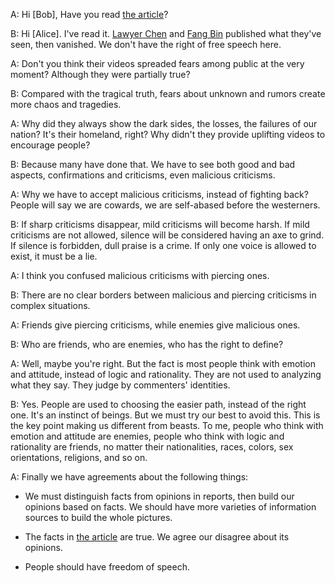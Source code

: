 A: Hi [Bob], Have you read [the article](https://www.nytimes.com/2020/02/14/business/wuhan-coronavirus-journalists.html)?

B: Hi [Alice]. I've read it. [Lawyer Chen](https://www.youtube.com/watch?v=Iwpr55PZEJ8) and 
[Fang Bin](https://www.youtube.com/watch?v=YUXV4Ih2xrk) published what they've seen,
then vanished. We don't have the right of free speech here.

A: Don't you think their videos spreaded fears among public at the very moment?
Although they were partially true?

B: Compared with the tragical truth, fears about unknown and rumors create more chaos and tragedies.

A: Why did they always show the dark sides, the losses, the failures of our nation?
It's their homeland, right? Why didn't they provide uplifting videos to encourage people?

B: Because many have done that. We have to see both good and bad aspects, confirmations and criticisms,
even malicious criticisms.

A: Why we have to accept malicious criticisms, instead of fighting back?
People will say we are cowards, we are self-abased before the westerners.

B: If sharp criticisms disappear, mild criticisms will become harsh.
If mild criticisms are not allowed, silence will be considered having an axe to grind.
If silence is forbidden, dull praise is a crime.
If only one voice is allowed to exist, it must be a lie.

A: I think you confused malicious criticisms with piercing ones.

B: There are no clear borders between malicious and piercing criticisms in complex situations.

A: Friends give piercing criticisms, while enemies give malicious ones.

B: Who are friends, who are enemies, who has the right to define?

A: Well, maybe you're right. But the fact is most people think with emotion and attitude, instead of logic and rationality.
They are not used to analyzing what they say. They judge by commenters' identities.

B: Yes. People are used to choosing the easier path, instead of the right one.
It's an instinct of beings. But we must try our best to avoid this.
This is the key point making us different from beasts.
To me, people who think with emotion and attitude are enemies, people who think with logic and rationality are friends,
no matter their nationalities, races, colors, sex orientations, religions, and so on.

A: Finally we have agreements about the following things:

* We must distinguish facts from opinions in reports,
then build our opinions based on facts.
We should have more varieties of information sources to build the whole pictures.

* The facts in [the article](https://www.nytimes.com/2020/02/14/business/wuhan-coronavirus-journalists.html) are true.
We agree our disagree about its opinions.

* People should have freedom of speech.
